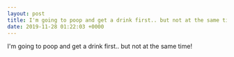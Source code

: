 ```yaml
---
layout: post
title: I'm going to poop and get a drink first.. but not at the same time!
date: 2019-11-28 01:22:03 +0000
---
```


I'm going to poop and get a drink first.. but not at the same time!

